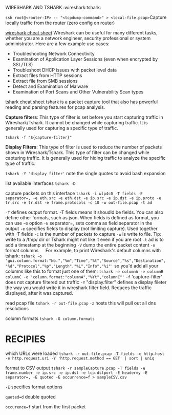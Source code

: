 WIRESHARK AND TSHARK
:wireshark:tshark:

`ssh root@<router-IP> -- "<tcpdump-command>" > <local-file.pcap>`Capture locally traffic from the router (zero config on router)

[wireshark cheat sheet](https://hackertarget.com/wireshark-tutorial-and-cheat-sheet/)
Wireshark can be useful for many different tasks, whether you are a network engineer, security professional or system administrator. Here are a few example use cases:
* Troubleshooting Network Connectivity
* Examination of Application Layer Sessions (even when encrypted by SSL/TLS)
* Troubleshoot DHCP issues with packet level data
* Extract files from HTTP sessions
* Extract file from SMB sessions
* Detect and Examination of Malware
* Examination of Port Scans and Other Vulnerability Scan types

[tshark cheat sheet](https://hackertarget.com/tshark-tutorial-and-filter-examples/)
tshark is a packet capture tool that also has powerful reading and parsing features for pcap analysis.

**Capture filters**: This type of filter is set before you start capturing traffic in Wireshark/Tshark. It cannot be changed while capturing traffic. It is generally used for capturing a specific type of traffic.

`tshark -f "${capture-filter}"`

**Display Filters**: This type of filter is used to reduce the number of packets shown in Wireshark/Tshark. This type of filter can be changed while capturing traffic.  It is generally used for hiding traffic to analyze the specific type of traffic.

`tshark -Y 'display filter'`  note the single quotes to avoid bash expansion



list available interfaces
`tshark -D`

capture packets on this interface
`tshark -i wlp4s0 -T fields -E separator=, -e eth.src -e eth.dst -e ip.src -e ip.dst -e ip.proto -e tr.src -e tr.dst -e frame.protocols -c 10 -w out-file.pcap -t ad`

`-T`  defines output format. -T fields means it shoudld be fields. You can also define other formats, such as json. When fields is defined as format, you can use -e option
`-E`  separator=,  sets comma as field separator in the output
`-e`  specifies fields to display (not limiting capture). Used together with -T fields
`-c`  is the number of packets to capture
`-w`  is write to file. Tip: write to a /tmp/ dir or Tshark might not like it even if you are root
`-t` ad  is to add a timestamp at the beginning
`-V`  dump the entire packet content
`-o`  format columns
`  `  For example, to print Wireshark's default columns with tshark:
    `tshark -o 'gui.column.format:"No.","%m","Time","%t","Source","%s","Destination","%d","Protocol","%p","Length","%L","Info","%i"'`
    so you'd add all your columns like this to format just one of them:
    `tshark -e columnA -e columnB columnC -o 'column.format:"columnA","%Yt","columnC"'`
`-f` 'capture-filter'   does not capture filtered out traffic
`-Y` "display.filter" defines a display fileter the way you would write it in wireshark filter field. Reduces the traffic displayed, after it was captured.


read pcap file
`tshark -r out-file.pcap`
`-z` hosts  this will pull out all dns resolutions





column formats
`tshark -G column.formats`


# RECIPIES

which URLs were loaded
`tshark -r out-file.pcap -T fields -e http.host -e http.request.uri -Y 'http.request.method == GET' | sort | uniq`

format to CSV output
`tshark -r sampleCapture.pcap -T fields -e frame.number -e ip.src -e ip.dst -e tcp.dstport -E header=y -E separator=, -E quoted -E occurrence=f > sampleCSV.csv`

`-E` specifies format options

`quoted=d` double quoted

`occurence=f` start from the first packet
